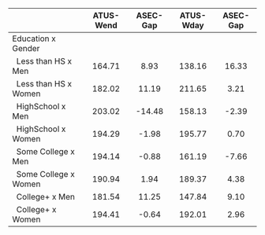 
|                      |    ATUS-Wend |     ASEC-Gap |    ATUS-Wday |     ASEC-Gap |
| -------------------- | :----------: | :----------: | :----------: | :----------: |
| Education x Gender   |              |              |              |              |
| &nbsp;&nbsp;Less than HS x Men |       164.71 |         8.93 |       138.16 |        16.33 |
| &nbsp;&nbsp;Less than HS x Women |       182.02 |        11.19 |       211.65 |         3.21 |
| &nbsp;&nbsp;HighSchool x Men |       203.02 |       -14.48 |       158.13 |        -2.39 |
| &nbsp;&nbsp;HighSchool x Women |       194.29 |        -1.98 |       195.77 |         0.70 |
| &nbsp;&nbsp;Some College x Men |       194.14 |        -0.88 |       161.19 |        -7.66 |
| &nbsp;&nbsp;Some College x Women |       190.94 |         1.94 |       189.37 |         4.38 |
| &nbsp;&nbsp;College+ x Men |       181.54 |        11.25 |       147.84 |         9.10 |
| &nbsp;&nbsp;College+ x Women |       194.41 |        -0.64 |       192.01 |         2.96 |

